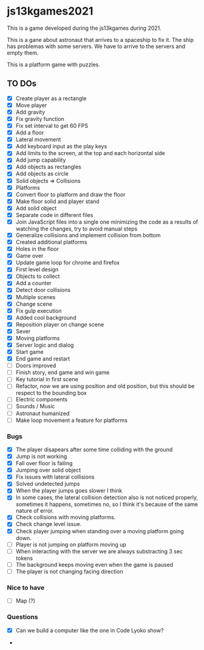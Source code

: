 # js13kgames2021
This is a game developed during the js13kgames during 2021.

This is a gane about astronaut that arrives to a spaceship to fix it. The ship has problemas with some servers. We
have to arrive to the servers and empty them.

This is a platform game with puzzles.

## TO DOs

* [x] Create player as a rectangle
* [x] Move player
* [x] Add gravity
* [x] Fix gravity function
* [x] Fix set interval to get 60 FPS
* [x] Add a floor
* [x] Lateral movement
* [x] Add keyboard input as the play keys
* [x] Add limits to the screen, at the top and each horizontal side
* [x] Add jump capability
* [x] Add objects as rectangles
* [x] Add objects as circle
* [x] Solid objects => Collisions
* [x] Platforms
* [x] Convert floor to platform and draw the floor
* [x] Make floor solid and player stand
* [x] Add solid object
* [x] Separate code in different files
* [x] Join JavaScript files into a single one minimizing the code as a results of watching the changes, try to avoid manual steps
* [x] Generalize collisions and implement collision from bottom
* [x] Created additional platforms
* [x] Holes in the floor
* [x] Game over
* [x] Update game loop for chrome and firefox
* [x] First level design
* [x] Objects to collect
* [x] Add a counter
* [x] Detect door collisions
* [x] Multiple scenes
* [x] Change scene
* [x] Fix gulp execution
* [x] Added cool background
* [x] Reposition player on change scene
* [x] Sever
* [x] Moving platforms
* [x] Server logic and dialog
* [x] Start game
* [x] End game and restart
* [ ] Doors improved
* [ ] Finish story, end game and win game
* [ ] Key tutorial in first scene
* [ ] Refactor, now we are using position and old position, but this should be respect to the bounding box
* [ ] Electric components
* [ ] Sounds / Music
* [ ] Astronaut humanized
* [ ] Make loop movement a feature for platforms

### Bugs

* [x] The player disapears after some time colliding with the ground
* [x] Jump is not working
* [x] Fall over floor is failing
* [x] Jumping over solid object
* [x] Fix issues with lateral collisions
* [x] Solved undetected jumps
* [x] When the player jumps goes slower I think
* [x] In some cases, the lateral collision detection also is not noticed properly, sometimes it happens, sometimes no, so I think it's because of the same nature of error.
* [x] Check collisions with moving platforms.
* [x] Check change level issue.
* [x] Check player jumping when standing over a moving platform going down.
* [ ] Player is not jumping on platform moving up
* [ ] When interacting with the server we are always substracting 3 sec tokens
* [ ] The background keeps moving even when the game is paused
* [ ] The player is not changing facing direction

### Nice to have

* [ ] Map (?)

### Questions

* [x] Can we build a computer like the one in Code Lyoko show?
* 
